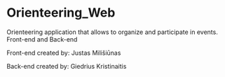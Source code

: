 # Orienteering_Web
Orienteering application that allows to organize and participate in events. Front-end and Back-end


Front-end created by: Justas Milišiūnas

Back-end created by: Giedrius Kristinaitis
